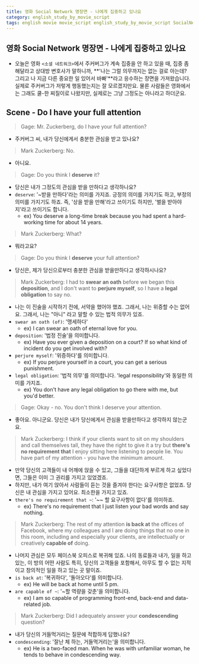 ```yaml
---
title: 영화 Social Network 명장면 - 나에게 집중하고 있나요
category: english_study_by_movie_script
tags: english movie movie_script english_study_by_movie_script SocialNetwork
---
```


## 영화 Social Network 명장면 - 나에게 집중하고 있나요

- 오늘은 영화 `<소셜 네트워크>`에서 주커버그가 계속 집중을 안 하고 있을 때, 집중 좀 해달라고 상대방 변호사가 말하니까, **'나는 그럴 의무까지는 없는 걸로 아는데? 그리고 나 지금 다른 중요한 일 있어서 바빠'**라고 응수하는 장면을 가져왔습니다. 실제로 주커버그가 저렇게 행동했는지는 잘 모르겠지만요. 물론 사람들은 영화에서는 그래도 쿨-한 찌질이로 나왔지만, 실제로는 그냥 그정도는 아니라고 하더군요.

## Scene - Do I have your full attention

> Gage: Mr. Zuckerberg, do I have your full attention?

- 주커버그 씨, 내가 당신에게서 충분한 관심을 받고 있나요? 

> Mark Zuckerberg: No.

- 아니요. 

> Gage: Do you think I **deserve** it?

- 당신은 내가 그정도의 관심을 받을 만하다고 생각하나요? 
- `deserve`: '~받을 만하다'라는 의미를 가지죠. 긍정의 의미를 가지기도 하고, 부정의 의미를 가지기도 하죠. 즉, '상을 받을 만해'라고 쓰이기도 하지만, '벌을 받아야지'라고 쓰이기도 합니다.
  - ex) You deserve a long-time break because you had spent a hard-working time for about 14 years.

> Mark Zuckerberg: What?

- 뭐라고요? 

> Gage: Do you think I **deserve** your full attention?

- 당신은, 제가 당신으로부터 충분한 관심을 받을만하다고 생각하시나요? 

> Mark Zuckerberg: I had to **swear an oath** before we began this **deposition**, and I don't want to **perjure myself**, so I have a **legal obligation** to say no.

- 나는 이 진술을 시작하기 전에, 서약을 했어야 했죠. 그래서, 나는 위증할 수는 없어요. 그래서, 나는 "아니" 라고 말할 수 있는 법적 의무가 있죠.
- `swear an oath (of)`: '맹세하다'
  - ex) I can swear an oath of eternal love for you. 
- `deposition`: '법정 진술'을 의미합니다. 
  - ex) Have you ever given a deposition on a court? If so what kind of incident do you get involved with? 
- `perjure myself`: '위증하다'를 의미합니다. 
  - ex) If you perjure yourself in a court, you can get a serious punishment. 
- `legal obligation`: '법적 의무'를 의미합니다. 'legal responsibility'와 동일한 의미를 가지죠. 
  - ex) You don't have any legal obligation to go there with me, but you'd better.

> Gage: Okay - no. You don't think I deserve your attention.

- 좋아요. 아니군요. 당신은 내가 당신에게서 관심을 받을만하다고 생각하지 않는군요. 

> Mark Zuckerberg: I think if your clients want to sit on my shoulders and call themselves tall, they have the right to give it a try but **there's no requirement that** I enjoy sitting here listening to people lie. You have part of my attention - you have the minimum amount. 

- 만약 당신의 고객들이 내 어깨에 앉을 수 있고, 그들을 대단하게 부르게 하고 싶었다면, 그들은 이미 그 권리를 가지고 있었겠죠. 
- 하지만, 내가 여기 앉아서 사람들이 듣는 것을 즐겨야 한다는 요구사항은 없었죠. 당신은 내 관심을 가지고 있어요. 최소한을 가지고 있죠.
- `there's no requirement that ~`: '~~ 할 요구사항이 없다'를 의미하죠. 
  - ex) There's no requirement that I just listen your bad words and say nothing.

> Mark Zuckerberg: The rest of my attention **is back at** the offices of Facebook, where my colleagues and I are doing things that no one in this room, including and especially your clients, are intellectually or creatively **capable of** doing.

- 나머지 관심은 모두 페이스북 오피스로 복귀해 있죠. 나의 동료들과 내가, 일을 하고 있는, 이 방의 어떤 사람도 특히, 당신의 고객들을 포함해서, 아무도 할 수 없는 지적이고 창의적인 일을 하고 있는 곳 말이죠.
- `is back at`: '복귀하다', '돌아오다'를 의미합니다. 
  - ex) He will be back at home until 5 pm.
- `are capable of ~`: '~할 역량을 갖춘'을 의미합니다. 
  - ex) I am so capable of programming front-end, back-end and data-related job. 

> Mark Zuckerberg: Did I adequately answer your **condescending** question?

- 내가 당신의 거들먹거리는 질문에 적합하게 답했나요? 
- `condescending`: '잘난 체 하는, 거들먹거리는'을 의미합니다. 
  - ex) He is a two-faced man. When he was with unfamiliar woman, he tends to behave in condescending way. 
